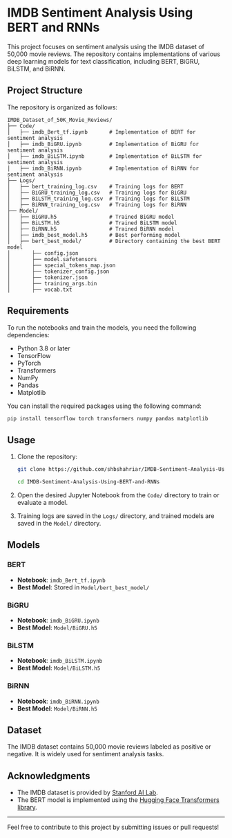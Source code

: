 # IMDB Sentiment Analysis Using BERT and RNNs

This project focuses on sentiment analysis using the IMDB dataset of 50,000 movie reviews. The repository contains implementations of various deep learning models for text classification, including BERT, BiGRU, BiLSTM, and BiRNN.

## Project Structure

The repository is organized as follows:

```
IMDB_Dataset_of_50K_Movie_Reviews/
├── Code/
│   ├── imdb_Bert_tf.ipynb       # Implementation of BERT for sentiment analysis
│   ├── imdb_BiGRU.ipynb         # Implementation of BiGRU for sentiment analysis
│   ├── imdb_BiLSTM.ipynb        # Implementation of BiLSTM for sentiment analysis
│   ├── imdb_BiRNN.ipynb         # Implementation of BiRNN for sentiment analysis
├── Logs/
│   ├── bert_training_log.csv    # Training logs for BERT
│   ├── BiGRU_training_log.csv   # Training logs for BiGRU
│   ├── BiLSTM_training_log.csv  # Training logs for BiLSTM
│   ├── BiRNN_training_log.csv   # Training logs for BiRNN
├── Model/
│   ├── BiGRU.h5                 # Trained BiGRU model
│   ├── BiLSTM.h5                # Trained BiLSTM model
│   ├── BiRNN.h5                 # Trained BiRNN model
│   ├── imdb_best_model.h5       # Best performing model
│   ├── bert_best_model/         # Directory containing the best BERT model
│       ├── config.json
│       ├── model.safetensors
│       ├── special_tokens_map.json
│       ├── tokenizer_config.json
│       ├── tokenizer.json
│       ├── training_args.bin
│       ├── vocab.txt
```

## Requirements

To run the notebooks and train the models, you need the following dependencies:

- Python 3.8 or later
- TensorFlow
- PyTorch
- Transformers
- NumPy
- Pandas
- Matplotlib

You can install the required packages using the following command:

```bash
pip install tensorflow torch transformers numpy pandas matplotlib
```

## Usage

1. Clone the repository:
   ```bash
   git clone https://github.com/shbshahriar/IMDB-Sentiment-Analysis-Using-BERT-and-RNNs.git

   cd IMDB-Sentiment-Analysis-Using-BERT-and-RNNs

   ```

2. Open the desired Jupyter Notebook from the `Code/` directory to train or evaluate a model.

3. Training logs are saved in the `Logs/` directory, and trained models are saved in the `Model/` directory.

## Models

### BERT
- **Notebook**: `imdb_Bert_tf.ipynb`
- **Best Model**: Stored in `Model/bert_best_model/`

### BiGRU
- **Notebook**: `imdb_BiGRU.ipynb`
- **Best Model**: `Model/BiGRU.h5`

### BiLSTM
- **Notebook**: `imdb_BiLSTM.ipynb`
- **Best Model**: `Model/BiLSTM.h5`

### BiRNN
- **Notebook**: `imdb_BiRNN.ipynb`
- **Best Model**: `Model/BiRNN.h5`

## Dataset

The IMDB dataset contains 50,000 movie reviews labeled as positive or negative. It is widely used for sentiment analysis tasks.

## Acknowledgments

- The IMDB dataset is provided by [Stanford AI Lab](https://ai.stanford.edu/~amaas/data/sentiment/).
- The BERT model is implemented using the [Hugging Face Transformers library](https://huggingface.co/transformers/).


---

Feel free to contribute to this project by submitting issues or pull requests!
